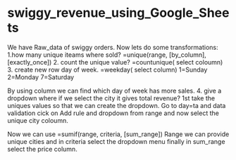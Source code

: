 # swiggy_revenue_using_Google_Sheets
We have Raw_data of swiggy orders.
Now lets do some transformations:
1.how many unique iteams where sold?
=unique(range, [by_column], [exactly_once])
2. count the unique value?
=countunique( select coloumn)
3. create new row day of week.
=weekday( select column)
1=Sunday
2=Monday
7=Saturday

By using column we can find which day of week has more sales.
4. give a dropdown where if we select the city it gives total revenue?
1st take the uniques values so that we can create the dropdown.
Go to day=ta and data validation cick on Add rule and dropdown from range and now select the unique city coloumn.

Now we can use 
=sumif(range, criteria, [sum_range])
Range we can provide unique cities and in criteria  select the dropdown menu finally in sum_range select the price column.
